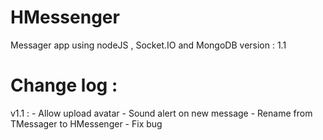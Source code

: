 # HMessenger
Messager app using nodeJS , Socket.IO and MongoDB 
version : 1.1 
# Change log :
v1.1 : - Allow upload avatar
       - Sound alert on new message
       - Rename from TMessager to HMessenger
       - Fix bug

